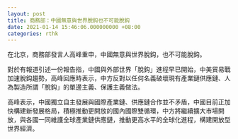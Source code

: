```yaml
---
layout: post
title: 商務部：中國無意與世界脫鈎也不可能脫鈎
date: 2021-01-14 15:46:06.000000000 +08:00
categories: rthk
---
```


在北京，商務部發言人高峰重申，中國無意與世界脫鈎，也不可能脫鈎。

對於有報道引述一份報告指，中國與外部世界「脫鈎」進程早已開始，中美貿易戰加速脫鈎趨勢，高峰回應時表示，中方反對以任何名義破壞現有產業鏈供應鏈、人為製造所謂「脫鈎」的單邊主義、保護主義做法。

高峰表示，中國獨立自主發展與國際產業鏈、供應鏈合作並不矛盾，中國目前正加快構建新發展格局，積極推動更開放的國內國際雙循環，中方將繼續擴大市場開放，與各國一同維護全球產業鏈供應鏈，推動更高水平的全球化進程，構建開放型世界經濟。
